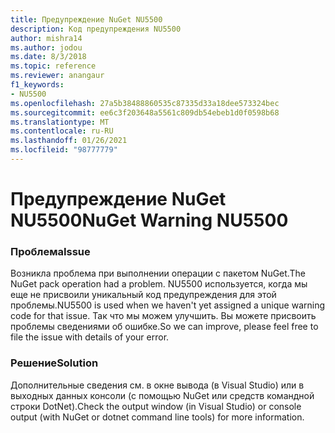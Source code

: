 ```yaml
---
title: Предупреждение NuGet NU5500
description: Код предупреждения NU5500
author: mishra14
ms.author: jodou
ms.date: 8/3/2018
ms.topic: reference
ms.reviewer: anangaur
f1_keywords:
- NU5500
ms.openlocfilehash: 27a5b38488860535c87335d33a18dee573324bec
ms.sourcegitcommit: ee6c3f203648a5561c809db54ebeb1d0f0598b68
ms.translationtype: MT
ms.contentlocale: ru-RU
ms.lasthandoff: 01/26/2021
ms.locfileid: "98777779"
---
```

# <a name="nuget-warning-nu5500"></a><span data-ttu-id="63fd0-103">Предупреждение NuGet NU5500</span><span class="sxs-lookup"><span data-stu-id="63fd0-103">NuGet Warning NU5500</span></span>

### <a name="issue"></a><span data-ttu-id="63fd0-104">Проблема</span><span class="sxs-lookup"><span data-stu-id="63fd0-104">Issue</span></span>

<span data-ttu-id="63fd0-105">Возникла проблема при выполнении операции с пакетом NuGet.</span><span class="sxs-lookup"><span data-stu-id="63fd0-105">The NuGet pack operation had a problem.</span></span> <span data-ttu-id="63fd0-106">NU5500 используется, когда мы еще не присвоили уникальный код предупреждения для этой проблемы.</span><span class="sxs-lookup"><span data-stu-id="63fd0-106">NU5500 is used when we haven't yet assigned a unique warning code for that issue.</span></span> <span data-ttu-id="63fd0-107">Так что мы можем улучшить. Вы можете присвоить проблемы сведениями об ошибке.</span><span class="sxs-lookup"><span data-stu-id="63fd0-107">So we can improve, please feel free to file the issue with details of your error.</span></span>


### <a name="solution"></a><span data-ttu-id="63fd0-108">Решение</span><span class="sxs-lookup"><span data-stu-id="63fd0-108">Solution</span></span>

<span data-ttu-id="63fd0-109">Дополнительные сведения см. в окне вывода (в Visual Studio) или в выходных данных консоли (с помощью NuGet или средств командной строки DotNet).</span><span class="sxs-lookup"><span data-stu-id="63fd0-109">Check the output window (in Visual Studio) or console output (with NuGet or dotnet command line tools) for more information.</span></span>


